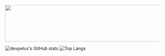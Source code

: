 
<div style="width:100%; height:120px; overflow:hidden;" >
  <img src="https://github.com/mojtaba1180/mojtaba1180/blob/main/68747470733a2f2f692e696d6775722e636f6d2f7051574937676e2e676966.gif" style="width: 1000px; height: 100%" >
</div>

![devpelux's GitHub stats](https://github-readme-stats.vercel.app/api?username=mojtaba1180&show_icons=true&bg_color=f5f5f5) ![Top Langs](https://github-readme-stats.vercel.app/api/top-langs/?username=mojtaba1180&show_icons=true&bg_color=f5f5f5)


